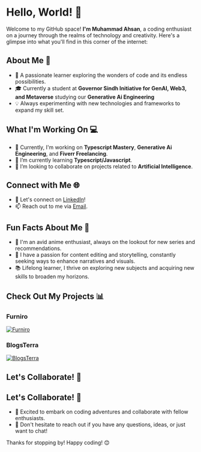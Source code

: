 # Hello, World! 👋

Welcome to my GitHub space! **I'm Muhammad Ahsan**, a coding enthusiast on a journey through the realms of technology and creativity. Here's a glimpse into what you'll find in this corner of the internet:

## About Me 🚀

- 🌟 A passionate learner exploring the wonders of code and its endless possibilities.
- 🎓 Currently a student at **Governor Sindh Initiative for GenAI, Web3, and Metaverse** studying our **Generative Ai Engineering**
- 💡 Always experimenting with new technologies and frameworks to expand my skill set.

## What I'm Working On 💻

- 🚧 Currently, I'm working on **Typescript Mastery**, **Generative Ai Engineering**, and **Fiverr Freelancing**.
- 🌱 I’m currently learning **Typescript/Javascript**.
- 👯 I’m looking to collaborate on projects related to **Artificial Intelligence**.

## Connect with Me 🌐

- 🔗 Let's connect on [LinkedIn](https://www.linkedin.com/in/muhammad-ahsan-653298289/)!
- 📫 Reach out to me via [Email](mailto:ahsanrajput811@gmail.com).

## Fun Facts About Me 🎉

- 🎌 I'm an avid anime enthusiast, always on the lookout for new series and recommendations.
- 🎥 I have a passion for content editing and storytelling, constantly seeking ways to enhance narratives and visuals.
- 📚 Lifelong learner, I thrive on exploring new subjects and acquiring new skills to broaden my horizons.

## Check Out My Projects 📊

### Furniro
[![Furniro](http://furniro-hackathon.netlify.app/)]([http://furniro-hackathon.netlify.app/](https://github.com/Ahsuu27488/ui-ux-hackathon/blob/main/public/images/banner.png?raw=true))

### BlogsTerra
[![BlogsTerra](https://blogsterra.netlify.app/)]([https://blogsterra.netlify.app/](https://github.com/Ahsuu27488/BlogsTerra/blob/main/banner.png?raw=true))

## Let's Collaborate! 🤝
## Let's Collaborate! 🤝

- 🌟 Excited to embark on coding adventures and collaborate with fellow enthusiasts.
- 💬 Don't hesitate to reach out if you have any questions, ideas, or just want to chat!

Thanks for stopping by! Happy coding! 😊
